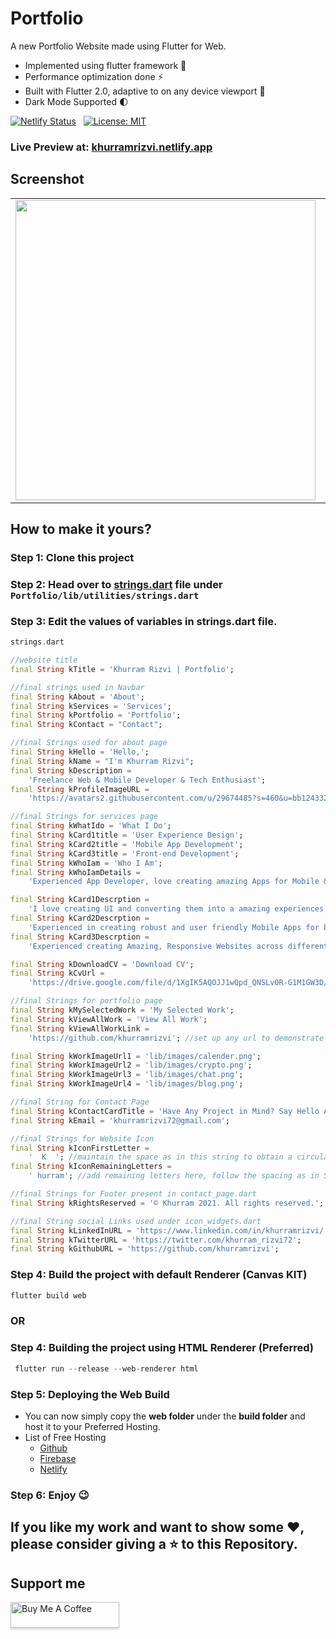 # Portfolio 

A new Portfolio Website made using Flutter for Web.
* Implemented using flutter framework 💜
* Performance optimization done ⚡
* Built with Flutter 2.0, adaptive to on any device viewport 👀
* Dark Mode Supported 🌓

[![Netlify Status](https://api.netlify.com/api/v1/badges/641c1d32-a167-4e6e-bb1c-3d78dde8aa6d/deploy-status)](https://app.netlify.com/sites/khurramrizvi/deploys)   &nbsp; [![License: MIT](https://img.shields.io/badge/License-MIT-yellow.svg)](https://opensource.org/licenses/MIT)

### Live Preview at: <a href='https://khurramrizvi.netlify.app'>khurramrizvi.netlify.app</a>


## Screenshot
<table>
   <tr>
      <td><img src='demo/ss_tab.png' width=480></td>
      <td><img src='demo/ss_mob1.png' width=320></td>
      <td><img src='demo/ss_mob2.png' width=320></td>
   </tr>
 </table>

 
 ## How to make it yours? 

### Step 1: Clone this project
### Step 2: Head over to <a href='https://github.com/khurramrizvi/Portfolio/blob/main/lib/utilities/strings.dart'>strings.dart</a> file under ```Portfolio/lib/utilities/strings.dart ```
### Step 3: Edit the values of variables in strings.dart file.

``` dart
strings.dart

//website title
final String kTitle = 'Khurram Rizvi | Portfolio';

//final strings used in Navbar
final String kAbout = 'About';
final String kServices = 'Services';
final String kPortfolio = 'Portfolio';
final String kContact = "Contact";

//final Strings used for about page
final String kHello = 'Hello,';
final String kName = "I'm Khurram Rizvi";
final String kDescription =
    'Freelance Web & Mobile Developer & Tech Enthusiast';
final String kProfileImageURL =
    'https://avatars2.githubusercontent.com/u/29674485?s=460&u=bb124332a205ec974d682e384facc441b9fb07ac&v=4';

//final Strings for services page
final String kWhatIdo = 'What I Do';
final String kCard1title = 'User Experience Design';
final String kCard2title = 'Mobile App Development';
final String kCard3title = 'Front-end Development';
final String kWhoIam = 'Who I Am';
final String kWhoIamDetails =
    'Experienced App Developer, love creating amazing Apps for Mobile && Web across different Screen Sizes, Fan of Amazing UI/UX && Open-Source Lover and Contributor';

final String kCard1Descrption =
    'I love creating UI and converting them into a amazing experiences using mobile and web technologies';
final String kCard2Descrption =
    'Experienced in creating robust and user friendly Mobile Apps for both Android and iOS Platforms';
final String kCard3Descrption =
    'Experienced creating Amazing, Responsive Websites across different Screen Sizes';

final String kDownloadCV = 'Download CV';
final String kCvUrl =
    'https://drive.google.com/file/d/1XgIK5AQOJJ1wQpd_QNSLv0R-G1M1GW3D/view?usp=sharing';

//final Strings for portfolio page
final String kMySelectedWork = 'My Selected Work';
final String kViewAllWork = 'View All Work';
final String kViewAllWorkLink =
    'https://github.com/khurramrizvi'; //set up any url to demonstrate all your work, I am setting my github url

final String kWorkImageUrl1 = 'lib/images/calender.png';
final String kWorkImageUrl2 = 'lib/images/crypto.png';
final String kWorkImageUrl3 = 'lib/images/chat.png';
final String kWorkImageUrl4 = 'lib/images/blog.png';

//final String for Contact Page
final String kContactCardTitle = 'Have Any Project in Mind? Say Hello At';
final String kEmail = 'khurramrizvi72@gmail.com';

//final Strings for Website Icon
final String kIconFirstLetter =
    '  K  '; //maintain the space as in this string to obtain a circular shape of Icon
final String kIconRemainingLetters =
    ' hurram'; //add remaining letters here, follow the spacing as in String at start

//final Strings for Footer present in contact_page.dart
final String kRightsReserved = '© Khurram 2021. All rights reserved.';

//final String social Links used under icon_widgets.dart
final String kLinkedInURL = 'https://www.linkedin.com/in/khurramrizvi/';
final String kTwitterURL = 'https://twitter.com/khurram_rizvi72';
final String kGithubURL = 'https://github.com/khurramrizvi';
```

### Step 4: Build the project with default Renderer (Canvas KIT)

 ``` dart
 flutter build web
 ```
 
### OR

### Step 4: Building the project using HTML Renderer (Preferred)
``` dart
 flutter run --release --web-renderer html
```
### Step 5: Deploying the Web Build
* You can now simply copy the <b>web folder</b> under the <b>build folder</b> and host it to your Preferred Hosting.
* List of Free Hosting
   * <a href='https://github.com'>Github</a>
   * <a href = 'https://firebase.google.com/products/hosting'>Firebase</a>
   * <a href = 'https://www.netlify.com/'>Netlify</a>
   
 ### Step 6: Enjoy 😉
 
## If you like my work and want to show some ❤️, please consider giving a ⭐️ to this Repository.

## Support me
<a href="https://www.buymeacoffee.com/khurramrizvi" target="_blank"><img src="https://www.buymeacoffee.com/assets/img/custom_images/yellow_img.png" alt="Buy Me A Coffee" style="height: 41px !important;width: 174px !important;box-shadow: 0px 3px 2px 0px rgba(190, 190, 190, 0.5) !important;-webkit-box-shadow: 0px 3px 2px 0px rgba(190, 190, 190, 0.5) !important;" ></a>


 
